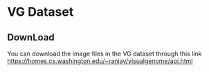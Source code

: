 # VG Dataset

## DownLoad
You can download the image files in the VG dataset through this link https://homes.cs.washington.edu/~ranjay/visualgenome/api.html

